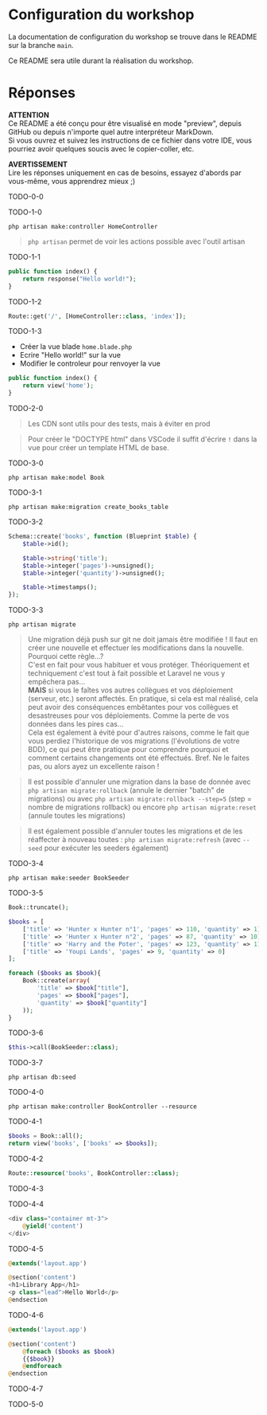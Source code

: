 # Configuration du workshop

La documentation de configuration du workshop se trouve dans le README sur la branche `main`.

Ce README sera utile durant la réalisation du workshop.

# Réponses

**ATTENTION**  
Ce README a été conçu pour être visualisé en mode "preview", depuis GitHub ou depuis n'importe quel autre interpréteur MarkDown.  
Si vous ouvrez et suivez les instructions de ce fichier dans votre IDE, vous pourriez avoir quelques soucis avec le copier-coller, etc.

**AVERTISSEMENT**  
Lire les réponses uniquement en cas de besoins, essayez d'abords par vous-même, vous apprendrez mieux ;)

TODO-0-0

TODO-1-0

`php artisan make:controller HomeController`

> `php artisan` permet de voir les actions possible avec l'outil artisan

TODO-1-1

```php
public function index() {
    return response("Hello world!");
}
```

TODO-1-2

```php
Route::get('/', [HomeController::class, 'index']);
```

TODO-1-3

- Créer la vue blade `home.blade.php`
- Ecrire "Hello world!" sur la vue
- Modifier le controleur pour renvoyer la vue

```php
public function index() {
    return view('home');
}
```

TODO-2-0

> Les CDN sont utils pour des tests, mais à éviter en prod

> Pour créer le "DOCTYPE html" dans VSCode il suffit d'écrire `!` dans la vue pour créer un template HTML de base.

TODO-3-0

`php artisan make:model Book`

TODO-3-1

`php artisan make:migration create_books_table`

TODO-3-2

```php
Schema::create('books', function (Blueprint $table) {
    $table->id();

    $table->string('title');
    $table->integer('pages')->unsigned();
    $table->integer('quantity')->unsigned();

    $table->timestamps();
});
```

TODO-3-3

`php artisan migrate`

> Une migration déjà push sur git ne doit jamais être modifiée ! Il faut en créer une nouvelle et effectuer les modifications dans la nouvelle. Pourquoi cette règle...?  
> C'est en fait pour vous habituer et vous protéger. Théoriquement et techniquement c'est tout à fait possible et Laravel ne vous y empêchera pas...  
> **MAIS** si vous le faîtes vos autres collègues et vos déploiement (serveur, etc.) seront affectés. En pratique, si cela est mal réalisé, cela peut avoir des conséquences embêtantes pour vos collègues et desastreuses pour vos déploiements. Comme la perte de vos données dans les pires cas...  
> Cela est également à évité pour d'autres raisons, comme le fait que vous perdiez l'historique de vos migrations (l'évolutions de votre BDD), ce qui peut être pratique pour comprendre pourquoi et comment certains changements ont été effectués. Bref. Ne le faites pas, ou alors ayez un excellente raison !

> Il est possible d'annuler une migration dans la base de donnée avec `php artisan migrate:rollback` (annule le dernier "batch" de migrations) ou avec `php artisan migrate:rollback --step=5` (step = nombre de migrations rollback) ou encore `php artisan migrate:reset` (annule toutes les migrations)

> Il est également possible d'annuler toutes les migrations et de les réaffecter à nouveau toutes : `php artisan migrate:refresh` (avec `--seed` pour exécuter les seeders également)

TODO-3-4

`php artisan make:seeder BookSeeder`

TODO-3-5

```php
Book::truncate();

$books = [
    ['title' => 'Hunter x Hunter n°1', 'pages' => 110, 'quantity' => 1],
    ['title' => 'Hunter x Hunter n°2', 'pages' => 87, 'quantity' => 10],
    ['title' => 'Harry and the Poter', 'pages' => 123, 'quantity' => 11],
    ['title' => 'Youpi Lands', 'pages' => 9, 'quantity' => 0]
];

foreach ($books as $book){
    Book::create(array(
        'title' => $book["title"],
        'pages' => $book["pages"],
        'quantity' => $book["quantity"]
    ));
}
```

TODO-3-6

```php
$this->call(BookSeeder::class);
```

TODO-3-7

`php artisan db:seed`

TODO-4-0

`php artisan make:controller BookController --resource`

TODO-4-1

```php
$books = Book::all();
return view('books', ['books' => $books]);
```

TODO-4-2

```php
Route::resource('books', BookController::class);
```

TODO-4-3

TODO-4-4

```php
<div class="container mt-3">
    @yield('content')
</div>
```

TODO-4-5

```php
@extends('layout.app')

@section('content')
<h1>Library App</h1>
<p class="lead">Hello World</p>
@endsection
```

TODO-4-6

```php
@extends('layout.app')

@section('content')
    @foreach ($books as $book)
    {{$book}}
    @endforeach
@endsection
```

TODO-4-7

TODO-5-0
